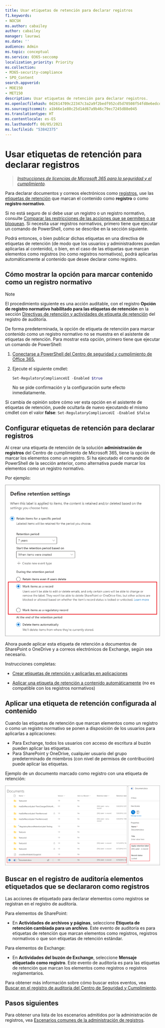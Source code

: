 ```yaml
---
title: Usar etiquetas de retención para declarar registros
f1.keywords:
- NOCSH
ms.author: cabailey
author: cabailey
manager: laurawi
ms.date: ''
audience: Admin
ms.topic: conceptual
ms.service: O365-seccomp
localization_priority: Priority
ms.collection:
- M365-security-compliance
- SPO_Content
search.appverid:
- MOE150
- MET150
description: Usar etiquetas de retención para declarar registros.
ms.openlocfilehash: 0d2614709c22347c3a2a9f2bedf952cd5d70508f54fd8e6edcdae0dec3e7791b
ms.sourcegitcommit: a1b66e1e80c25d14d67a9b46c79ec7245d88e045
ms.translationtype: HT
ms.contentlocale: es-ES
ms.lasthandoff: 08/05/2021
ms.locfileid: "53842375"
---
```

# <a name="declare-records-by-using-retention-labels"></a>Usar etiquetas de retención para declarar registros

>*[Instrucciones de licencias de Microsoft 365 para la seguridad y el cumplimiento](/office365/servicedescriptions/microsoft-365-service-descriptions/microsoft-365-tenantlevel-services-licensing-guidance/microsoft-365-security-compliance-licensing-guidance).*

Para declarar documentos y correos electrónicos como [registros](records-management.md#records), use las [etiquetas de retención](retention.md#retention-labels) que marcan el contenido como **registro** o como **registro normativo**.

Si no está seguro de si debe usar un registro o un registro normativo, consulte [Comparar las restricciones de las acciones que se permiten o se bloquean](records-management.md#compare-restrictions-for-what-actions-are-allowed-or-blocked). Si necesita usar registros normativos, primero tiene que ejecutar un comando de PowerShell, como se describe en la sección siguiente.

Podrá entonces, o bien publicar dichas etiquetas en una directiva de etiquetas de retención (de modo que los usuarios y administradores puedan aplicarlas al contenido), o bien, en el caso de las etiquetas que marcan elementos como registros (no como registros normativos), podrá aplicarlas automáticamente al contenido que desee declarar como registro.

## <a name="how-to-display-the-option-to-mark-content-as-a-regulatory-record"></a>Cómo mostrar la opción para marcar contenido como un registro normativo

> [!NOTE]
> El procedimiento siguiente es una acción auditable, con el registro **Opción de registro normativo habilitado para las etiquetas de retención** en la sección [Directivas de retención y actividades de etiqueta de retención](search-the-audit-log-in-security-and-compliance.md#retention-policy-and-retention-label-activities) del registro de auditoría.

De forma predeterminada, la opción de etiqueta de retención para marcar contenido como un registro normativo no se muestra en el asistente de etiquetas de retención. Para mostrar esta opción, primero tiene que ejecutar un comando de PowerShell:

1. [Conectarse a PowerShell del Centro de seguridad y cumplimiento de Office 365.](/powershell/exchange/office-365-scc/connect-to-scc-powershell/connect-to-scc-powershell)

2. Ejecute el siguiente cmdlet:

    ```powershell
    Set-RegulatoryComplianceUI -Enabled $true
    ````

    No se pide confirmación y la configuración surte efecto inmediatamente.

Si cambia de opinión sobre cómo ver esta opción en el asistente de etiquetas de retención, puede ocultarla de nuevo ejecutando el mismo cmdlet con el valor **false**: `Set-RegulatoryComplianceUI -Enabled $false`

## <a name="configuring-retention-labels-to-declare-records"></a>Configurar etiquetas de retención para declarar registros

Al crear una etiqueta de retención de la solución **administración de registros** del Centro de cumplimiento de Microsoft 365, tiene la opción de marcar los elementos como un registro. Si ha ejecutado el comando de PowerShell de la sección anterior, como alternativa puede marcar los elementos como un registro normativo.

Por ejemplo:

![Configurar una etiqueta de retención para marcar contenido como un registro o como un registro normativo](../media/recordversioning6.png)

Ahora puede aplicar esta etiqueta de retención a documentos de SharePoint o OneDrive y a correos electrónicos de Exchange, según sea necesario.

Instrucciones completas:

- [Crear etiquetas de retención y aplicarlas en aplicaciones](create-apply-retention-labels.md)

- [Aplicar una etiqueta de retención a contenido automáticamente](apply-retention-labels-automatically.md) (no es compatible con los registros normativos)


## <a name="applying-the-configured-retention-label-to-content"></a>Aplicar una etiqueta de retención configurada al contenido

Cuando las etiquetas de retención que marcan elementos como un registro o como un registro normativo se ponen a disposición de los usuarios para aplicarlas a aplicaciones:

- Para Exchange, todos los usuarios con acceso de escritura al buzón pueden aplicar las etiquetas.
- Para SharePoint y OneDrive, cualquier usuario del grupo predeterminado de miembros (con nivel de permisos de contribución) puede aplicar las etiquetas.

Ejemplo de un documento marcado como registro con una etiqueta de retención:

![Panel de detalles para los documentos etiquetados como registro](../media/recordversioning7.png)

## <a name="searching-the-audit-log-for-labeled-items-that-were-declared-records"></a>Buscar en el registro de auditoría elementos etiquetados que se declararon como registros

Las acciones de etiquetado para declarar elementos como registros se registran en el registro de auditoría.

Para elementos de SharePoint:
- En **Actividades de archivos y páginas**, seleccione **Etiqueta de retención cambiada para un archivo**. Este evento de auditoría es para etiquetas de retención que marcan elementos como registros, registros normativos o que son etiquetas de retención estándar.

Para elementos de Exchange:
- En **Actividades del buzón de Exchange**, seleccione **Mensaje etiquetado como registro**. Este evento de auditoría es para las etiquetas de retención que marcan los elementos como registros o registros reglamentarios.

Para obtener más información sobre cómo buscar estos eventos, vea [Buscar en el registro de auditoría del Centro de Seguridad y Cumplimiento](search-the-audit-log-in-security-and-compliance.md#file-and-page-activities).

## <a name="next-steps"></a>Pasos siguientes

Para obtener una lista de los escenarios admitidos por la administración de registros, vea [Escenarios comunes de la administración de registros](get-started-with-records-management.md#common-scenarios-for-records-management).
